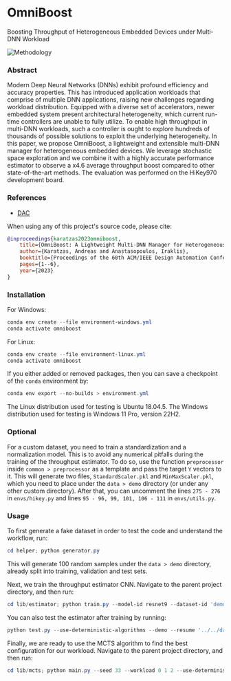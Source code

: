 # OmniBoost

Boosting Throughput of Heterogeneous Embedded Devices under Multi-DNN Workload

![Methodology](docs/methodology.png)

### Abstract

Modern Deep Neural Networks (DNNs) exhibit profound efficiency and accuracy properties. This has introduced application workloads that comprise of multiple DNN applications, raising new challenges regarding workload distribution. Equipped with a diverse set of accelerators, newer embedded system present architectural heterogeneity, which current run-time controllers are unable to fully utilize. To enable high throughput in multi-DNN workloads, such a controller is ought to explore hundreds of thousands of possible solutions to exploit the underlying heterogeneity. In this paper, we propose OmniBoost, a lightweight and extensible multi-DNN manager for heterogeneous embedded devices. We leverage stochastic space exploration and we combine it with a highly accurate performance estimator to observe a x4.6 average throughput boost compared to other state-of-the-art methods. The evaluation was performed on the HiKey970 development board.

### References

* [DAC](www.example.com)

When using any of this project's source code, please cite:
```bibtex
@inproceedings{karatzas2023omniboost,
    title={OmniBoost: A Lightweight Multi-DNN Manager for Heterogeneous Embedded Devices},
    author={Karatzas, Andreas and Anastasopoulos, Iraklis},
    booktitle={Proceedings of the 60th ACM/IEEE Design Automation Conference},
    pages={1--6},
    year={2023}
}
```

### Installation 


For Windows:
```powershell
conda env create --file environment-windows.yml
conda activate omniboost
```

For Linux:
```powershell
conda env create --file environment-linux.yml
conda activate omniboost
```

If you either added or removed packages, then you can save a checkpoint of the `conda` environment by:

```powershell
conda env export --no-builds > environment.yml
```

The Linux distribution used for testing is Ubuntu 18.04.5. The Windows distribution used for testing is Windows 11 Pro, version 22H2.

### Optional

For a custom dataset, you need to train a standardization and a normalization model. This is to avoid any numerical pitfalls during the training of the throughput estimator. To do so, use the function `preprocessor` inside `common > preprocessor` as a template and pass the target `Y` vectors to it. This will generate two files, `StandardScaler.pkl` and `MinMaxScaler.pkl`, which you need to place under the `data > demo` directory (or  under any other custom directory). After that, you can uncomment the lines `275 - 276` in `envs/hikey.py` and lines `95 - 96, 99, 101, 106 - 111` in `envs/utils.py`.

### Usage

To first generate a fake dataset in order to test the code and understand the workflow, run:

```powershell
cd helper; python generator.py
```

This will generate 100 random samples under the `data > demo` directory, already split into training, validation and test sets.

Next, we train the throughput estimator CNN. Navigate to the parent project directory, and then run:

```powershell
cd lib/estimator; python train.py --model-id resnet9 --dataset-id 'demo' --use-deterministic-algorithms --dataset-path '../../data/demo/' --name demo --auto-save --info --out-data-dir '../../data/demo/experiments' --use-tensorboard --use-wandb
```

You can also test the estimator after training by running:

```powershell
python test.py --use-deterministic-algorithms --demo --resume '../../data/demo/experiments/<demo>/model/<model>.pth'
```

Finally, we are ready to use the MCTS algorithm to find the best configuration for our workload. Navigate to the parent project directory, and then run:

```powershell
cd lib/mcts; python main.py --seed 33 --workload 0 1 2 --use-deterministic-algorithms --demo --auto-set --resume '../../data/demo/experiments/<demo>/model/<model>.pth'
```
